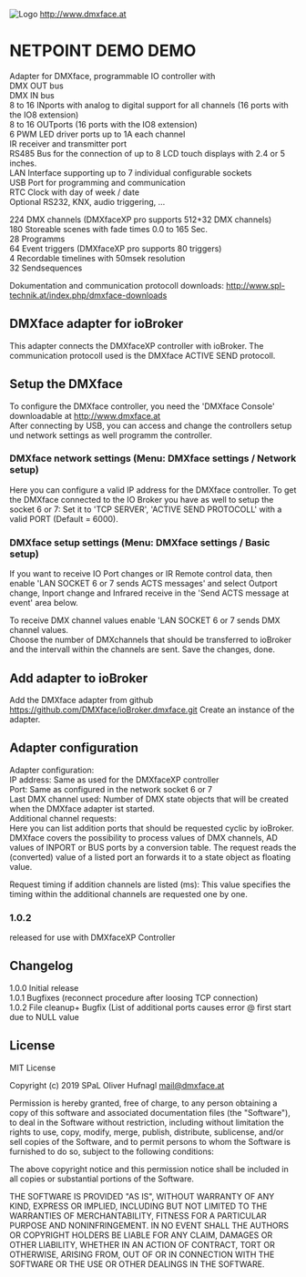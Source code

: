 ![Logo](admin/dmxface.png)
http://www.dmxface.at
# NETPOINT DEMO DEMO
Adapter for DMXface, programmable IO controller with <br>
 DMX OUT bus<br>
 DMX IN bus<br>
 8 to 16 INports with analog to digital support for all channels (16 ports with the IO8 extension)<br>
 8 to 16 OUTports (16 ports with the IO8 extension)<br>
 6 PWM LED driver ports up to 1A each channel<br>
 IR receiver and transmitter port<br>
 RS485 Bus for the connection of up to 8 LCD touch displays with 2.4 or 5 inches.<br>
 LAN Interface supporting up to 7 individual configurable sockets<br>
 USB Port for programming and communication<br>
 RTC Clock with day of week / date<br>
 Optional RS232, KNX, audio triggering, ...<br>
 
 224 DMX channels  (DMXfaceXP pro supports 512+32 DMX channels)<br>
 180 Storeable scenes with fade times 0.0 to 165 Sec. <br>
 28  Programms<br>
 64  Event triggers (DMXfaceXP pro supports 80 triggers)<br>
 4 	 Recordable timelines with 50msek resolution<br>
 32	 Sendsequences<br>

Dokumentation and communication protocoll downloads: http://www.spl-technik.at/index.php/dmxface-downloads
 
## DMXface adapter for ioBroker
This adapter connects the DMXfaceXP controller with ioBroker.
The communication protocoll used is the DMXface ACTIVE SEND protocoll.

## Setup the DMXface
To configure the DMXface controller, you need the 'DMXface Console' downloadable at http://www.dmxface.at<br>
After connecting by USB, you can access and change the controllers setup und network settings as well programm the controller.<br>

### DMXface network settings (Menu: DMXface settings / Network setup)<br>
Here you can configure a valid IP address for the DMXface controller.
To get the DMXface connected to the IO Broker you have as well to setup the socket 6 or 7:
Set it to 'TCP SERVER', 'ACTIVE SEND PROTOCOLL' with a valid PORT (Default = 6000).<br>

### DMXface setup settings (Menu: DMXface settings / Basic setup)<br>
If you want to receive IO Port changes or IR Remote control data, then enable 'LAN SOCKET 6 or 7 sends ACTS messages' and select 
Outport change, Inport change and Infrared receive in the 'Send ACTS message at event' area below.<br>

To receive DMX channel values enable 'LAN SOCKET 6 or 7 sends DMX channel values.<br>
Choose the number of DMXchannels that should be transferred to ioBroker and the intervall within the channels are sent.
Save the changes, done.<br>

## Add adapter to ioBroker
Add the DMXface adapter from github  https://github.com/DMXface/ioBroker.dmxface.git
Create an instance of the adapter.

## Adapter configuration
Adapter configuration:<br>
IP address:  Same as used for the DMXfaceXP controller<br>
Port: Same as configured in the network socket 6 or 7<br>
Last DMX channel used: Number of DMX state objects that will be created when the DMXface adapter ist started.<br>
Additional channel requests:<br>
Here you can list addition ports that should be requested cyclic by ioBroker.<br>
DMXface covers the possibility to process values of DMX channels, AD values of INPORT or BUS ports by a conversion table. 
The request reads the (converted) value of a listed port an forwards it to a state object as floating value.<br>

Request timing if addition channels are listed (ms): This value specifies the timing within the additional channels are requested one by one.<br>

### 1.0.2
released for use with DMXfaceXP Controller

##  Changelog
1.0.0  Initial release<br>
1.0.1  Bugfixes (reconnect procedure after loosing TCP connection)<br>
1.0.2  File cleanup+ Bugfix (List of additional ports causes error @ first start due to NULL value<br>
## License
MIT License<br>

Copyright (c) 2019 SPaL Oliver Hufnagl <mail@dmxface.at><br>

Permission is hereby granted, free of charge, to any person obtaining a copy
of this software and associated documentation files (the "Software"), to deal
in the Software without restriction, including without limitation the rights
to use, copy, modify, merge, publish, distribute, sublicense, and/or sell
copies of the Software, and to permit persons to whom the Software is
furnished to do so, subject to the following conditions:

The above copyright notice and this permission notice shall be included in all
copies or substantial portions of the Software.

THE SOFTWARE IS PROVIDED "AS IS", WITHOUT WARRANTY OF ANY KIND, EXPRESS OR
IMPLIED, INCLUDING BUT NOT LIMITED TO THE WARRANTIES OF MERCHANTABILITY,
FITNESS FOR A PARTICULAR PURPOSE AND NONINFRINGEMENT. IN NO EVENT SHALL THE
AUTHORS OR COPYRIGHT HOLDERS BE LIABLE FOR ANY CLAIM, DAMAGES OR OTHER
LIABILITY, WHETHER IN AN ACTION OF CONTRACT, TORT OR OTHERWISE, ARISING FROM,
OUT OF OR IN CONNECTION WITH THE SOFTWARE OR THE USE OR OTHER DEALINGS IN THE
SOFTWARE.